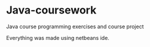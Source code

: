 # Java-coursework
Java course programming exercises and course project

Everything was made using netbeans ide.
